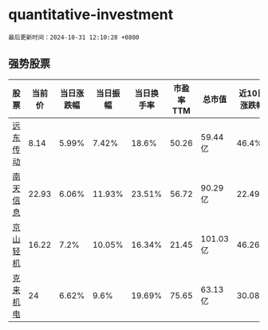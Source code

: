 # quantitative-investment

`最后更新时间：2024-10-31 12:10:28 +0800`

## 强势股票

|股票|当前价|当日涨跌幅|当日振幅|当日换手率|市盈率TTM|总市值|近10日涨跌幅|
|----|----|----|----|----|----|----|----|
|[远东传动](https://xueqiu.com/S/SZ002406)|8.14|5.99%|7.42%|18.6%|50.26|59.44亿|46.4%|
|[南天信息](https://xueqiu.com/S/SZ000948)|22.93|6.06%|11.93%|23.51%|56.72|90.29亿|22.49%|
|[京山轻机](https://xueqiu.com/S/SZ000821)|16.22|7.2%|10.05%|16.34%|21.45|101.03亿|46.26%|
|[克来机电](https://xueqiu.com/S/SH603960)|24|6.62%|9.6%|19.69%|75.65|63.13亿|30.08%|
